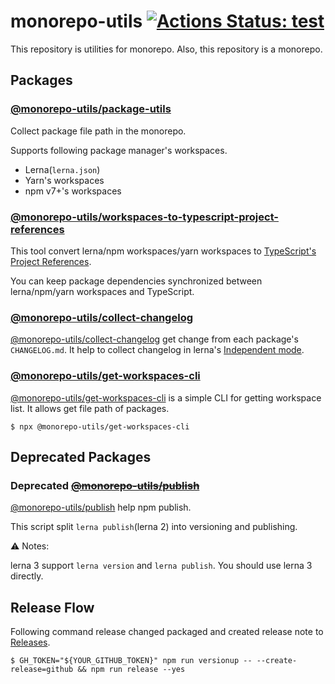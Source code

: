 # monorepo-utils [![Actions Status: test](https://github.com/azu/monorepo-utils/workflows/test/badge.svg)](https://github.com/azu/monorepo-utils/actions?query=workflow%3A"test")

This repository is utilities for monorepo.
Also, this repository is a monorepo.

## Packages

### [@monorepo-utils/package-utils](./packages/@monorepo-utils/package-utils)

Collect package file path in the monorepo.

Supports following package manager's workspaces.

- Lerna(`lerna.json`)
- Yarn's workspaces
- npm v7+'s workspaces

### [@monorepo-utils/workspaces-to-typescript-project-references](./packages/@monorepo-utils/workspaces-to-typescript-project-references)

This tool convert lerna/npm workspaces/yarn workspaces to [TypeScript's Project References](https://www.typescriptlang.org/docs/handbook/project-references.html).

You can keep package dependencies synchronized between lerna/npm/yarn workspaces and TypeScript.

### [@monorepo-utils/collect-changelog](./packages/@monorepo-utils/collect-changelog)

[@monorepo-utils/collect-changelog](./packages/@monorepo-utils/collect-changelog) get change from each package's `CHANGELOG.md`.
It help to collect changelog in lerna's [Independent mode](https://github.com/lerna/lerna#independent-mode---independent).

### [@monorepo-utils/get-workspaces-cli](./packages/@monorepo-utils/get-workspaces-cli)

[@monorepo-utils/get-workspaces-cli](./packages/@monorepo-utils/get-workspaces-cli) is a simple CLI for getting workspace list.
It allows get file path of packages.

```shell
$ npx @monorepo-utils/get-workspaces-cli
```

## Deprecated Packages

### **Deprecated** <del>[@monorepo-utils/publish](./packages/@monorepo-utils/publish)</del>

[@monorepo-utils/publish](./archives/publish) help npm publish.

This script split `lerna publish`(lerna 2) into versioning and publishing.

:warning: Notes:

lerna 3 support `lerna version` and `lerna publish`.
You should use lerna 3 directly.

## Release Flow

Following command release changed packaged and created release note to [Releases](https://github.com/azu/monorepo-utils/releases).

```
$ GH_TOKEN="${YOUR_GITHUB_TOKEN}" npm run versionup -- --create-release=github && npm run release --yes
```
